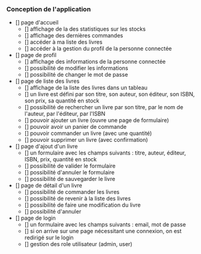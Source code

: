 ### Conception de l'application


- [] page d'accueil
  - [] affichage de la des statistiques sur les stocks
  - [] affichage des dernières commandes
  - [] accéder à ma liste des livres
  - [] accéder à la gestion du profil de la personne connectée
- [] page de profil
  - [] affichage des informations de la personne connectée
  - [] possibilité de modifier les informations
  - [] possibilité de changer le mot de passe
- [] page de liste des livres
  - [] affichage de la liste des livres dans un tableau
  - [] un livre est défini par son titre, son auteur, son éditeur, son ISBN, son prix, sa quantité en stock
  - [] possibilité de rechercher un livre par son titre, par le nom de l'auteur, par l'éditeur, par l'ISBN
  - [] pouvoir ajouter un livre (ouvre une page de formulaire)
  - [] pouvoir avoir un panier de commande
  - [] pouvoir commander un livre (avec une quantité)
  - [] pouvoir supprimer un livre (avec confirmation)
- [] page d'ajout d'un livre
  - [] un formulaire avec les champs suivants : titre, auteur, éditeur, ISBN, prix, quantité en stock
  - [] possibilité de valider le formulaire
  - [] possibilité d'annuler le formulaire
  - [] possibilité de sauvegarder le livre
- [] page de détail d'un livre
  - [] possibilité de commander les livres
  - [] possibilité de revenir à la liste des livres
  - [] possibilité de faire une modification du livre
  - [] possibilité d'annuler
- [] page de login
  - [] un formulaire avec les champs suivants : email, mot de passe
  - [] si on arrive sur une page nécessitant une connexion, on est redirigé sur le login
  - [] gestion des role utilisateur (admin, user)

